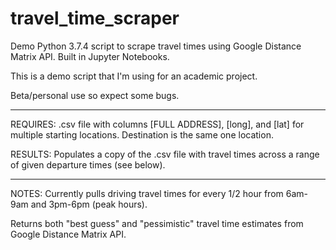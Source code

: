 # travel_time_scraper

Demo Python 3.7.4 script to scrape travel times using Google Distance Matrix API. Built in Jupyter Notebooks. 

This is a demo script that I'm using for an academic project. 

Beta/personal use so expect some bugs.

----------------------------------------------------------------

REQUIRES: .csv file with columns [FULL ADDRESS], [long], and [lat] for multiple starting locations. Destination is the same one location. 

RESULTS: Populates a copy of the .csv file  with travel times across a range of given departure times (see below). 

----------------------------------------------------------------

NOTES: Currently pulls driving travel times for every 1/2 hour from 6am-9am and 3pm-6pm (peak hours).

Returns both "best guess" and "pessimistic" travel time estimates from Google Distance Matrix API.

